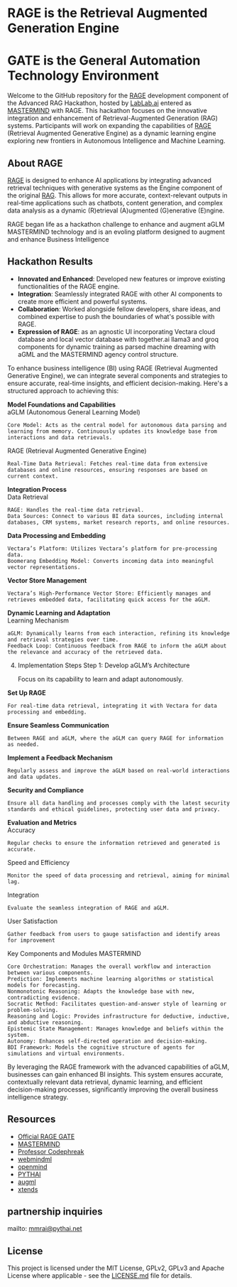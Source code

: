 # RAGE is the Retrieval Augmented Generation Engine
# GATE is the General Automation Technology Environment
Welcome to the GitHub repository for the <a href="https://github.com/GATERAGE/RAGE/blob/main/ragepaper.md">RAGE</a> development component of the Advanced RAG Hackathon, hosted by [LabLab.ai](https://lablab.ai/event/advanced-rag-hackathon) entered as <a href="https://lablab.ai/event/advanced-rag-hackathon/mastermind">MASTERMIND</a> with RAGE. This hackathon focuses on the innovative integration and enhancement of Retrieval-Augmented Generation (RAG) systems. Participants will work on expanding the capabilities of <a href="https://github.com/GATERAGE/RAGE/blob/main/ragepaper.md">RAGE</a> (Retrieval Augmented Generative Engine) as a dynamic learning engine exploring new frontiers in Autonomous Intelligence and Machine Learning.

## About RAGE

<a href="https://github.com/GATERAGE/RAGE/blob/main/ragepaper.md">RAGE</a> is designed to enhance AI applications by integrating advanced retrieval techniques with generative systems as the Engine component of the original <a href="https://arxiv.org/abs/2005.11401v4">RAG</a>. This allows for more accurate, context-relevant outputs in real-time applications such as chatbots, content generation, and complex data analysis as a dynamic (R)etrieval (A)ugmented (G)enerative (E)ngine.

RAGE began life as a hackathon challenge to enhance and augment aGLM MASTERMIND technology and is an evoling platform designed to augment and enhance Business Intelligence

## Hackathon Results

- **Innovated and Enhanced**: Developed new features or improve existing functionalities of the RAGE engine.
- **Integration**: Seamlessly integrated RAGE with other AI components to create more efficient and powerful systems.
- **Collaboration**: Worked alongside fellow developers, share ideas, and combined expertise to push the boundaries of what's possible with RAGE.
- **Expression of RAGE**: as an agnostic UI incorporating Vectara cloud database and local vector database with together.ai llama3 and groq components for dynamic training as parsed machine dreaming with aGML and the MASTERMIND agency control structure.

To enhance business intelligence (BI) using RAGE (Retrieval Augmented Generative Engine), we can integrate several components and strategies to ensure accurate, real-time insights, and efficient decision-making. Here's a structured approach to achieving this:

<b>Model Foundations and Capabilities</b><br />
aGLM (Autonomous General Learning Model)

    Core Model: Acts as the central model for autonomous data parsing and learning from memory. Continuously updates its knowledge base from interactions and data retrievals.

RAGE (Retrieval Augmented Generative Engine)

    Real-Time Data Retrieval: Fetches real-time data from extensive databases and online resources, ensuring responses are based on current context.

<b>Integration Process</b><br />
Data Retrieval

    RAGE: Handles the real-time data retrieval.
    Data Sources: Connect to various BI data sources, including internal databases, CRM systems, market research reports, and online resources.

<b>Data Processing and Embedding</b><br />

    Vectara’s Platform: Utilizes Vectara’s platform for pre-processing data.
    Boomerang Embedding Model: Converts incoming data into meaningful vector representations.

<b>Vector Store Management</b><br />

    Vectara’s High-Performance Vector Store: Efficiently manages and retrieves embedded data, facilitating quick access for the aGLM.

<b>Dynamic Learning and Adaptation</b><br />
Learning Mechanism

    aGLM: Dynamically learns from each interaction, refining its knowledge and retrieval strategies over time.
    Feedback Loop: Continuous feedback from RAGE to inform the aGLM about the relevance and accuracy of the retrieved data.

4. Implementation Steps
Step 1: Develop aGLM’s Architecture

    Focus on its capability to learn and adapt autonomously.

<b>Set Up RAGE</b><br />

    For real-time data retrieval, integrating it with Vectara for data processing and embedding.

<b>Ensure Seamless Communication</b><br />

    Between RAGE and aGLM, where the aGLM can query RAGE for information as needed.

<b>Implement a Feedback Mechanism</b><br />

    Regularly assess and improve the aGLM based on real-world interactions and data updates.

<b>Security and Compliance</b><br />

    Ensure all data handling and processes comply with the latest security standards and ethical guidelines, protecting user data and privacy.

<b>Evaluation and Metrics</b><br />
Accuracy

    Regular checks to ensure the information retrieved and generated is accurate.

Speed and Efficiency

    Monitor the speed of data processing and retrieval, aiming for minimal lag.

Integration

    Evaluate the seamless integration of RAGE and aGLM.

User Satisfaction

    Gather feedback from users to gauge satisfaction and identify areas for improvement
    
Key Components and Modules
MASTERMIND

    Core Orchestration: Manages the overall workflow and interaction between various components.
    Prediction: Implements machine learning algorithms or statistical models for forecasting.
    Nonmonotonic Reasoning: Adapts the knowledge base with new, contradicting evidence.
    Socratic Method: Facilitates question-and-answer style of learning or problem-solving.
    Reasoning and Logic: Provides infrastructure for deductive, inductive, and abductive reasoning.
    Epistemic State Management: Manages knowledge and beliefs within the system.
    Autonomy: Enhances self-directed operation and decision-making.
    BDI Framework: Models the cognitive structure of agents for simulations and virtual environments.

By leveraging the RAGE framework with the advanced capabilities of aGLM, businesses can gain enhanced BI insights. This system ensures accurate, contextually relevant data retrieval, dynamic learning, and efficient decision-making processes, significantly improving the overall business intelligence strategy​​​​.

## Resources

- [Official RAGE GATE](https://github.com/GATERAGE)
- [MASTERMIND](https://github.com/mastermindML)
- [Professor Codephreak](https://github.com/Professor-Codephreak)
- [webmindml](https://github.com/webmindml)
- [openmind](https://github.com/openmindx)
- [PYTHAI](https://github.com/pythaiml)
- [augml](https://github.com/augml)
- [xtends](https://github.com/xtends)

## partnership inquiries

mailto: mmrai@pythai.net

## License

This project is licensed under the MIT License, GPLv2, GPLv3 and Apache License where applicable - see the [LICENSE.md](LICENSE.md) file for details.

